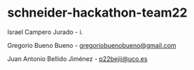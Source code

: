 # schneider-hackathon-team22

Israel Campero Jurado - i.

Gregorio Bueno Bueno - gregoriobuenobueno@gmail.com

Juan Antonio Bellido Jiménez - p22bejij@uco.es
